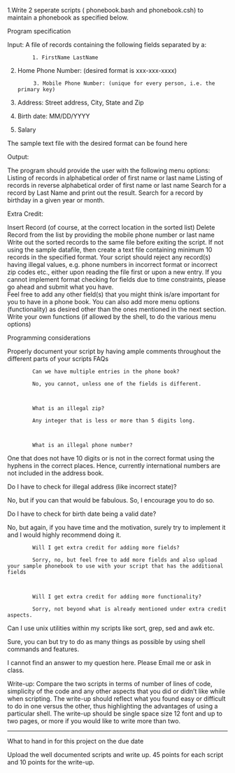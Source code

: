 1.Write 2 seperate scripts ( phonebook.bash and phonebook.csh) to maintain a phonebook as specified below.

 

Program specification

Input: A file of records containing the following fields separated by a:

            1. FirstName LastName

2. Home Phone Number: (desired format is xxx-xxx-xxxx)

            3. Mobile Phone Number: (unique for every person, i.e. the primary key)

4. Address: Street address, City, State and Zip

5. Birth date: MM/DD/YYYY

6. Salary

 

The sample text file with the desired format can be found here

 

Output:

The program should provide the user with the following menu options:
Listing of records in alphabetical order of first name or last name
Listing of records in reverse alphabetical order of first name or last name
Search for a record by Last Name and print out the result.
Search for a record by birthday in a given year or month.
 

Extra Credit:

Insert Record (of course, at the correct location in the sorted list)
Delete Record from the list by providing the mobile phone number or last name
Write out the sorted records to the same file before exiting the script.
If not using the sample datafile, then create a text file containing minimum 10 records in the specified format. Your script should reject any record(s) having illegal values, e.g. phone numbers in incorrect format or incorrect zip codes etc., either upon reading the file first or upon a new entry.  If you cannot implement format checking for fields due to time constraints, please go ahead and submit what you have.            
Feel free to add any other field(s) that you might think is/are important for you to have in a phone book.
You can also add more menu options (functionality) as desired other than the ones mentioned in the next section.
Write your own functions (if allowed by the shell, to do the various menu options)
 

Programming considerations

Properly document your script by having ample comments throughout the different parts of your scripts
FAQs

            Can we have multiple entries in the phone book?

            No, you cannot, unless one of the fields is different.

           

            What is an illegal zip?

            Any integer that is less or more than 5 digits long.

 

            What is an illegal phone number?

One that does not have 10 digits or is not in the correct format using the hyphens in the correct places. Hence, currently international numbers are not included in the address book.

 

Do I have to check for illegal address (like incorrect state)?

No, but if you can that would be fabulous. So, I encourage you to do so.

 

Do I have to check for birth date being a valid date?

No, but again, if you have time and the motivation, surely try to implement it and I would highly recommend doing it.

 

            Will I get extra credit for adding more fields?

            Sorry, no, but feel free to add more fields and also upload your sample phonebook to use with your script that has the additional      fields 

 

            Will I get extra credit for adding more functionality?

            Sorry, not beyond what is already mentioned under extra credit aspects.

 

Can I use unix utilities within my scripts like sort, grep, sed and awk etc.

Sure, you can but try to do as many things as possible  by using shell commands and features.

 

I cannot find an answer to my question here. Please Email me or ask in class.

 

Write-up: Compare the two scripts in terms of number of lines of code, simplicity of the code and any other aspects that you did or didn’t like while when scripting. The write-up should reflect what you found easy or difficult to do in one versus the other, thus highlighting the advantages of using a particular shell. The write-up should be single space size 12 font and up to two pages, or more if you would like to write more than two.

________________________________________________________________________

What to hand in for this project on the due date

Upload the well documented scripts and write up. 45 points for each script and 10 points for the write-up.

